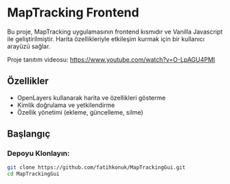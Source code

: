 # MapTracking Frontend

Bu proje, MapTracking uygulamasının frontend kısmıdır ve Vanilla Javascript ile geliştirilmiştir. Harita özellikleriyle etkileşim kurmak için bir kullanıcı arayüzü sağlar.

Proje tanıtım videosu: https://www.youtube.com/watch?v=O-LpAGU4PMI

## Özellikler
- OpenLayers kullanarak harita ve özellikleri gösterme
- Kimlik doğrulama ve yetkilendirme
- Özellik yönetimi (ekleme, güncelleme, silme)

## Başlangıç

### Depoyu Klonlayın:
```bash
git clone https://github.com/fatihkonuk/MapTrackingGui.git
cd MapTrackingGui
```
